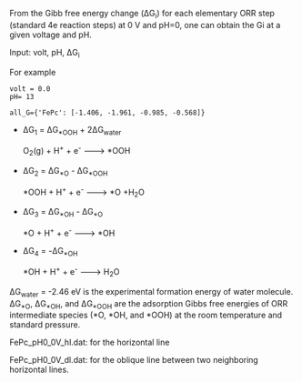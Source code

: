 From the Gibb free energy change (&#916;G<sub>i</sub>) for each elementary ORR step (standard 4e reaction steps) at 0 V and pH=0, one can obtain the Gi at a given voltage and pH.

Input: 
     volt, pH, &#916;G<sub>i</sub>
 
 For example
 
    volt = 0.0
    pH= 13

    all_G={'FePc': [-1.406, -1.961, -0.985, -0.568]}

- &#916;G<sub>1</sub> = &#916;G<sub>&#42;OOH</sub> + 2&#916;G<sub>water</sub>

  O<sub>2</sub>(g) + H<sup>+</sup> + e<sup>-</sup> ---> &#42;OOH

- &#916;G<sub>2</sub> = &#916;G<sub>&#42;O</sub> - &#916;G<sub>&#42;OOH</sub>
   
   &#42;OOH + H<sup>+</sup> + e<sup>-</sup> ---> &#42;O +H<sub>2</sub>O

- &#916;G<sub>3</sub> = &#916;G<sub>&#42;OH</sub> - &#916;G<sub>&#42;O</sub>
   
   &#42;O + H<sup>+</sup> + e<sup>-</sup> ---> &#42;OH

- &#916;G<sub>4</sub> = -&#916;G<sub>&#42;OH</sub>
  
  &#42;OH + H<sup>+</sup> + e<sup>-</sup> ---> H<sub>2</sub>O

&#916;G<sub>water</sub> = -2.46 eV is the experimental formation energy of water molecule. &#916;G<sub>&#42;O</sub>, &#916;G<sub>&#42;OH</sub>, and &#916;G<sub>&#42;OOH</sub> are the adsorption Gibbs free energies of ORR intermediate species (&#42;O, &#42;OH, and &#42;OOH) at the room temperature and standard pressure.


FePc_pH0_0V_hl.dat:  for the horizontal line

FePc_pH0_0V_dl.dat: for the oblique line between two neighboring horizontal lines. 
